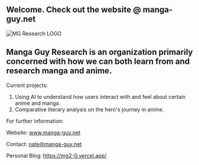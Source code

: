 ## Welcome. Check out the website @ manga-guy.net

![MG Research LOGO](https://github.com/user-attachments/assets/6cbc86e0-8645-449f-919d-b57c3ffba767)

## Manga Guy Research is an organization primarily concerned with how we can both learn from and research manga and anime.

Current projects:

1. Using AI to understand how users interact with and feel about certain anime and manga.
2. Comparative literary analysis on the hero's journey in anime.




For further information:

Website: www.manga-guy.net

Contact: nate@manga-guy.net

Personal Blog: https://mg2-0.vercel.app/
